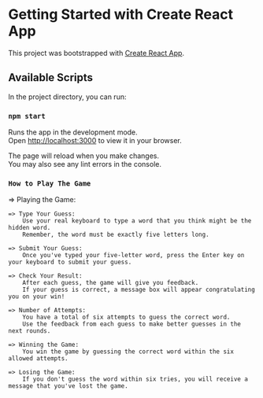 # Getting Started with Create React App

This project was bootstrapped with [Create React App](https://github.com/facebook/create-react-app).

## Available Scripts

In the project directory, you can run:

### `npm start`

Runs the app in the development mode.\
Open [http://localhost:3000](http://localhost:3000) to view it in your browser.

The page will reload when you make changes.\
You may also see any lint errors in the console.

### `How to Play The Game`


=> Playing the Game:

    => Type Your Guess:
        Use your real keyboard to type a word that you think might be the hidden word.
        Remember, the word must be exactly five letters long.

    => Submit Your Guess:
        Once you've typed your five-letter word, press the Enter key on your keyboard to submit your guess.

    => Check Your Result:
        After each guess, the game will give you feedback.
        If your guess is correct, a message box will appear congratulating you on your win!

    => Number of Attempts:
        You have a total of six attempts to guess the correct word.
        Use the feedback from each guess to make better guesses in the next rounds.

    => Winning the Game:
        You win the game by guessing the correct word within the six allowed attempts.

    => Losing the Game:
        If you don't guess the word within six tries, you will receive a message that you've lost the game.





